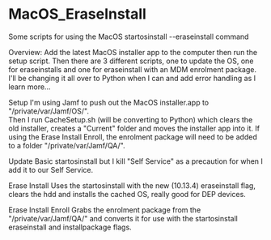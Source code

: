 # MacOS_EraseInstall
Some scripts for using the MacOS startosinstall --eraseinstall command

Overview:
Add the latest MacOS installer app to the computer then run the setup script.
Then there are 3 different scripts, one to update the OS, one for eraseinstalls and one for eraseinstall with an MDM enrolment package. 
I'll be changing it all over to Python when I can and add error handling as I learn more...


Setup
I'm using Jamf to push out the MacOS installer.app to "/private/var/Jamf/OS/".  
Then I run CacheSetup.sh (will be converting to Python) which clears the old installer, creates a "Current" folder and moves the installer app into it.
If using the Erase Install Enroll, the enrolment package will need to be added to a folder "/private/var/Jamf/QA/".

Update
Basic startosinstall but I kill "Self Service" as a precaution for when I add it to our Self Service.

Erase Install
Uses the startosinstall with the new (10.13.4) eraseinstall flag, clears the hdd and installs the cached OS, really good for DEP devices.

Erase Install Enroll
Grabs the enrolment package from the "/private/var/Jamf/QA/" and converts it for use with the startosinstall eraseinstall and installpackage flags. 
